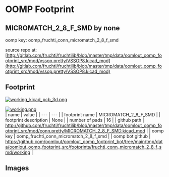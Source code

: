 # OOMP Footprint  
## MICROMATCH_2_8_F_SMD  by none  
  
oomp key: oomp_fruchti_conn_micromatch_2_8_f_smd  
  
source repo at: [http://gitlab.com/fruchti/fruchtilib/blob/master/tmp/data/oomlout_oomp_footprint_src/mod/vssop.pretty/VSSOP8.kicad_mod](http://gitlab.com/fruchti/fruchtilib/blob/master/tmp/data/oomlout_oomp_footprint_src/mod/vssop.pretty/VSSOP8.kicad_mod)  
## Footprint  
  
[![working_kicad_pcb_3d.png](working_kicad_pcb_3d_600.png)](working_kicad_pcb_3d.png)  
  
[![working.png](working_600.png)](working.png)  
| name | value | 
| --- | --- | 
| footprint name | MICROMATCH_2_8_F_SMD | 
| footprint description | None | 
| number of pads | 16 | 
| github path | http://github.com/fruchti/fruchtilib/blob/master/tmp/data/oomlout_oomp_footprint_src/mod/conn.pretty/MICROMATCH_2_8_F_SMD.kicad_mod | 
| oomp key | oomp_fruchti_conn_micromatch_2_8_f_smd | 
| oomp bot github | https://github.com/oomlout/oomlout_oomp_footprint_bot/tree/main/tmp/data/oomlout_oomp_footprint_src/footprints/fruchti_conn_micromatch_2_8_f_smd/working | 
## Images  
